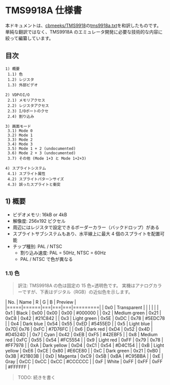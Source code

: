 # TMS9918A 仕様書

本ドキュメントは、[cbmeeks/TMS9918](https://github.com/cbmeeks/TMS9918)の[tms9918a.txt](https://github.com/cbmeeks/TMS9918/blob/master/tms9918a.txt)を和訳したものです。
単純な翻訳ではなく、TMS9918A のエミュレータ開発に必要な技術的な内容に絞って編纂しています。

## 目次

```text
1) 概要
 1.1) 色
 1.2) レジスタ
 1.3) 外部ビデオ

2) VDPのI/O
 2.1) メモリアクセス
 2.2) レジスタアクセス
 2.3) I/Oポートのクセ
 2.4) 割り込み

3) 画面モード
 3.1) Mode 0
 3.2) Mode 1
 3.3) Mode 2
 3.4) Mode 3
 3.5) Mode 1 + 2 (undocumented)
 3.6) Mode 2 + 3 (undocumented)
 3.7) その他 (Mode 1+3 と Mode 1+2+3)

4) スプライトシステム
 4.1) スプライト属性
 4.2) スプライトパターンサイズ
 4.3) 誤ったスプライトと衝突
```

## 1) 概要

- ビデオメモリ: 16kB or 4kB
- 解像度: 256x192 ピクセル
- 周辺にはレジスタで設定できるボーダーカラー（バックドロップ）がある
- スプライトサブシステムもあり、水平線上に最大 4 個のスプライトを配置可能
- チップ種別: PAL / NTSC
  - 割り込み速度: PAL = 50Hz, NTSC = 60Hz
  - PAL / NTSC で色が異なる

### 1.1) 色

> 訳注: TMS9918A の色は固定の 15 色+透明色です。
> 実機はアナログカラーですが、下表はデジタル（RGB）の近似色を示します。

| No. | Name | R | G | B | Preview |
|=====|======|===|===|===|=========|
| 0x0 | Transparent | | | | |
| 0x1 | Black | 0x00 | 0x00 | 0x00 | #000000 |
| 0x2 | Medium green | 0x21 | 0xC8 | 0x42 | #21C842 |
| 0x3 | Light green | 0x5E | 0xDC | 0x78 | #5EDC78 |
| 0x4 | Dark blue | 0x54 | 0x55 | 0xED | #5455ED |
| 0x5 | Light blue | 0x7D| 0x76 | 0xFC | #7D76FC |
| 0x6 | Dark red | 0xD4 | 0x52 | 0x4D | #D4524D |
| 0x7 | Cyan | 0x42 | 0xEB | 0xF5 | #42EBF5 |
| 0x8 | Medium red | 0xFC | 0x55 | 0x54 | #FC5554 |
| 0x9 | Light red | 0xFF | 0x79 | 0x78 | #FF7978 |
| 0xA | Dark yellow | 0xD4 | 0xC1 | 0x54 | #D4C154 |
| 0xB | Light yellow | 0xE6 | 0xCE | 0x80 | #E6CE80 |
| 0xC | Dark green | 0x21 | 0xB0 | 0x3B | #21B03B |
| 0xD | Magenta | 0xC9 | 0x5B | 0xBA | #C95BBA |
| 0xE | Gray | 0xCC | 0xCC | 0xCC | #CCCCCC |
| 0xF | White | 0xFF | 0xFF | 0xFF | #FFFFFF |

> TODO: 続きを書く
